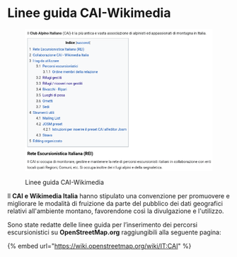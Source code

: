# Linee guida CAI-Wikimedia

<figure><img src="../.gitbook/assets/image (29).png" alt="" width="563"><figcaption><p>Linee guida CAI-Wikimedia</p></figcaption></figure>

Il **CAI e Wikimedia Italia** hanno stipulato una convenzione per promuovere e migliorare le modalità di fruizione da parte del pubblico dei dati geografici relativi all'ambiente montano, favorendone così la divulgazione e l'utilizzo.

Sono state redatte delle linee guida per l’inserimento dei percorsi escursionistici su **OpenStreetMap.org** raggiungibili alla seguente pagina:

{% embed url="https://wiki.openstreetmap.org/wiki/IT:CAI" %}
